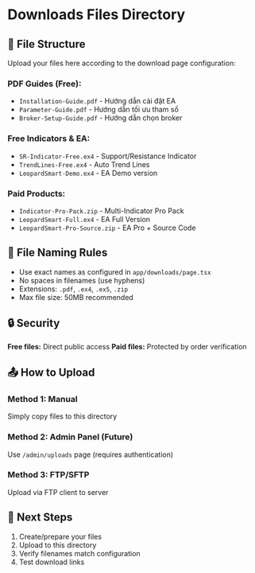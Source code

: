 # Downloads Files Directory

## 📁 File Structure

Upload your files here according to the download page configuration:

### **PDF Guides (Free):**
- `Installation-Guide.pdf` - Hướng dẫn cài đặt EA
- `Parameter-Guide.pdf` - Hướng dẫn tối ưu tham số
- `Broker-Setup-Guide.pdf` - Hướng dẫn chọn broker

### **Free Indicators & EA:**
- `SR-Indicator-Free.ex4` - Support/Resistance Indicator
- `TrendLines-Free.ex4` - Auto Trend Lines
- `LeopardSmart-Demo.ex4` - EA Demo version

### **Paid Products:**
- `Indicator-Pro-Pack.zip` - Multi-Indicator Pro Pack
- `LeopardSmart-Full.ex4` - EA Full Version
- `LeopardSmart-Pro-Source.zip` - EA Pro + Source Code

## 📝 File Naming Rules

- Use exact names as configured in `app/downloads/page.tsx`
- No spaces in filenames (use hyphens)
- Extensions: `.pdf`, `.ex4`, `.ex5`, `.zip`
- Max file size: 50MB recommended

## 🔒 Security

**Free files:** Direct public access
**Paid files:** Protected by order verification

## 📤 How to Upload

### Method 1: Manual
Simply copy files to this directory

### Method 2: Admin Panel (Future)
Use `/admin/uploads` page (requires authentication)

### Method 3: FTP/SFTP
Upload via FTP client to server

## 🚀 Next Steps

1. Create/prepare your files
2. Upload to this directory
3. Verify filenames match configuration
4. Test download links

